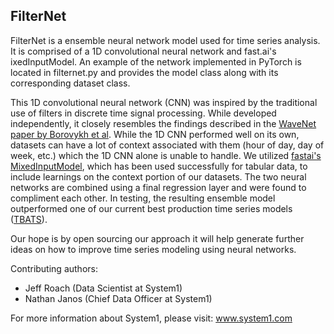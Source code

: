 ## FilterNet
FilterNet is a ensemble neural network model used for time series analysis. It is comprised of a 1D convolutional neural
network and fast.ai's ixedInputModel. An example of the network implemented in PyTorch is located in filternet.py and 
provides the model class along with its corresponding dataset class.

This 1D convolutional neural network (CNN) was inspired by the traditional use of filters in discrete time signal 
processing. While developed independently, it closely resembles the findings described in the 
[WaveNet paper by Borovykh et al](https://arxiv.org/pdf/1703.04691.pdf). While the 1D CNN performed well on its own, 
datasets can have a lot of context associated with them (hour of day, day of week, etc.) which the 1D CNN alone is 
unable to handle. We utilized [fastai's MixedInputModel](https://github.com/fastai/fastai), which has been used 
successfully for tabular data, to include learnings on the context portion of our datasets. The two neural networks are 
combined using a final regression layer and were found to compliment each other. In testing, the resulting ensemble 
model outperformed one of our current best production time series models ([TBATS](https://robjhyndman.com/hyndsight/forecasting-weekly-data/)).

Our hope is by open sourcing our approach it will help generate further ideas on how to improve time series modeling 
using neural networks.

Contributing authors:
- Jeff Roach (Data Scientist at System1)
- Nathan Janos (Chief Data Officer at System1)

For more information about System1, please visit: www.system1.com

